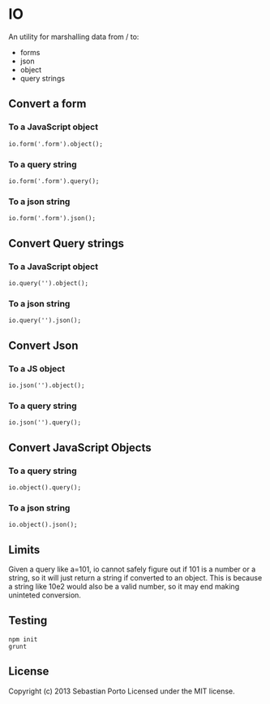 IO
===

An utility for marshalling data from / to:

- forms
- json
- object
- query strings

Convert a form
----------

### To a JavaScript object

	io.form('.form').object();

### To a query string

	io.form('.form').query();

### To a json string

	io.form('.form').json();

Convert Query strings
------------

### To a JavaScript object

	io.query('').object();

### To a json string

	io.query('').json();

Convert Json
--------

### To a JS object

	io.json('').object();

### To a query string

	io.json('').query();

Convert JavaScript Objects
-----------

### To a query string

	io.object().query();

### To a json string

	io.object().json();

Limits
--------

Given a query like a=101, io cannot safely figure out if 101 is a number or a string, so it will just return a string if converted to an object. This is because a string like 10e2 would also be a valid number, so it may end making uninteted conversion.

Testing
-------

	npm init
	grunt

License
-------

Copyright (c) 2013 Sebastian Porto
Licensed under the MIT license.
